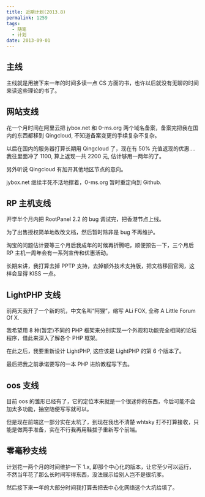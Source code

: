 ```yaml
---
title: 近期计划(2013.8)
permalink: 1259
tags:
  - 随笔
  - 计划
date: 2013-09-01
---
```


## 主线

主线就是用接下来一年的时间多读一点 CS 方面的书，也许以后就没有无聊的时间来读这些理论的书了。

## 网站支线

花一个月时间在阿里云把 jybox.net 和 0-ms.org 两个域名备案，备案完把我在国内的东西都移到 Qingcloud, 不知道备案变更的手续复杂不复杂。

以后在国内的服务器打算长期用 Qingcloud 了，现在有 50% 充值返现的优惠&#8230;.我往里面冲了 1100, 算上返现一共 2200 元, 估计够用一两年的了。

另外听说 Qingcloud 有加开其他地区节点的意向。

jybox.net 继续半死不活地撑着，0-ms.org 暂时重定向到 Github.

## RP 主机支线

开学半个月内把 RootPanel 2.2 的 bug 调试完，把香港节点上线。

为了出售授权简单地改改文档，然后暂时除非是 bug 不再维护。

淘宝的问题估计要等三个月后我成年的时候再折腾吧，顺便预告一下，三个月后 RP 主机一周年会有一系列宣传和优惠活动。

长期来讲，我打算去掉 PPTP 支持，去掉额外技术支持版，把文档移回官网，这样会显得 KISS 一点。

## LightPHP 支线

前两天我开了一个新的坑，中文名叫“阿狸”，缩写 ALi FOX, 全称 A Little Forum Of X.

我希望用 8 种(暂定)不同的 PHP 框架来分别实现一个外观和功能完全相同的论坛程序，借此来深入了解各个 PHP 框架。

在此之后，我要重新设计 LightPHP, 这应该是 LightPHP 的第 6 个版本了。

最后把我之前承诺要写的一本 PHP 进阶教程写下去。

## oos 支线

目前 oos 的雏形已经有了，它的定位本来就是一个很迷你的东西，今后可能不会加太多功能，抽空随便写写就可以。

但是现在前端这一部分实在太坑了，到现在我也不清楚 whtsky 打不打算接收，只能是做两手准备，实在不行我再用鞋拔子重新写个前端。

## 零毫秒支线

计划花一两个月的时间维护一下 1.x, 即那个中心化的版本，让它至少可以运行，不然当年花了那么长时间写得东西，没法展示给别人岂不是很坑爹。

然后接下来一年的大部分时间我打算去把去中心化网络这个大坑给填了。
